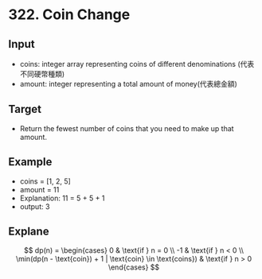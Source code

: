 # 322. Coin Change
## Input
* coins: integer array representing coins of different denominations (代表不同硬幣種類)
* amount: integer representing a total amount of money(代表總金額)

## Target
* Return the fewest number of coins that you need to make up that amount.


## Example
* coins = [1, 2, 5]
* amount = 11
* Explanation: 11 = 5 + 5 + 1
* output: 3

## Explane
$$
dp(n) = \begin{cases} 
0 & \text{if } n = 0 \\
-1 & \text{if } n < 0 \\
\min(dp(n - \text{coin}) + 1 | \text{coin} \in \text{coins}) & \text{if } n > 0 
\end{cases}
$$
